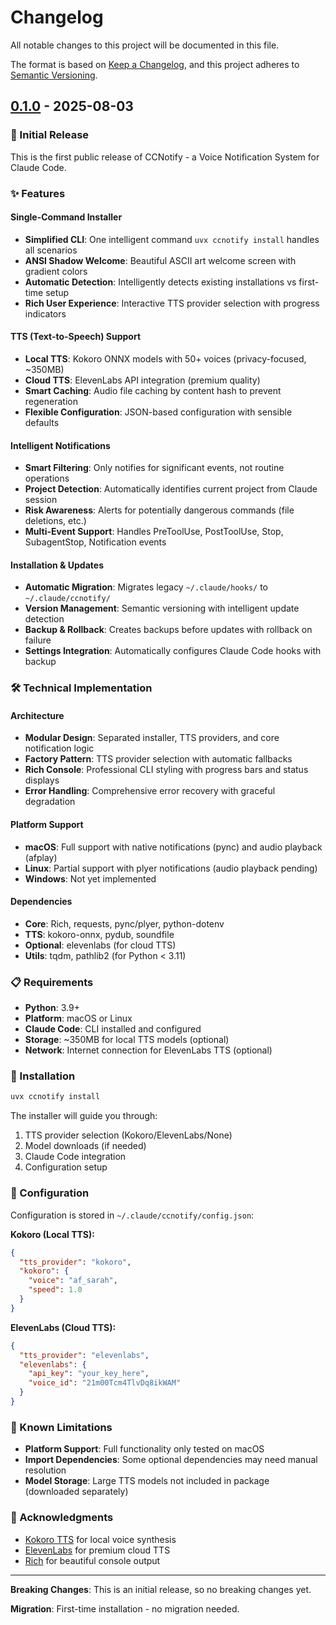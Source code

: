 # Changelog

All notable changes to this project will be documented in this file.

The format is based on [Keep a Changelog](https://keepachangelog.com/en/1.0.0/),
and this project adheres to [Semantic Versioning](https://semver.org/spec/v2.0.0.html).

## [0.1.0] - 2025-08-03

### 🎉 Initial Release

This is the first public release of CCNotify - a Voice Notification System for Claude Code.

### ✨ Features

#### Single-Command Installer
- **Simplified CLI**: One intelligent command `uvx ccnotify install` handles all scenarios
- **ANSI Shadow Welcome**: Beautiful ASCII art welcome screen with gradient colors
- **Automatic Detection**: Intelligently detects existing installations vs first-time setup
- **Rich User Experience**: Interactive TTS provider selection with progress indicators

#### TTS (Text-to-Speech) Support
- **Local TTS**: Kokoro ONNX models with 50+ voices (privacy-focused, ~350MB)
- **Cloud TTS**: ElevenLabs API integration (premium quality)
- **Smart Caching**: Audio file caching by content hash to prevent regeneration
- **Flexible Configuration**: JSON-based configuration with sensible defaults

#### Intelligent Notifications
- **Smart Filtering**: Only notifies for significant events, not routine operations
- **Project Detection**: Automatically identifies current project from Claude session
- **Risk Awareness**: Alerts for potentially dangerous commands (file deletions, etc.)
- **Multi-Event Support**: Handles PreToolUse, PostToolUse, Stop, SubagentStop, Notification events

#### Installation & Updates
- **Automatic Migration**: Migrates legacy `~/.claude/hooks/` to `~/.claude/ccnotify/`
- **Version Management**: Semantic versioning with intelligent update detection
- **Backup & Rollback**: Creates backups before updates with rollback on failure
- **Settings Integration**: Automatically configures Claude Code hooks with backup

### 🛠️ Technical Implementation

#### Architecture
- **Modular Design**: Separated installer, TTS providers, and core notification logic
- **Factory Pattern**: TTS provider selection with automatic fallbacks
- **Rich Console**: Professional CLI styling with progress bars and status displays
- **Error Handling**: Comprehensive error recovery with graceful degradation

#### Platform Support
- **macOS**: Full support with native notifications (pync) and audio playback (afplay)
- **Linux**: Partial support with plyer notifications (audio playback pending)
- **Windows**: Not yet implemented

#### Dependencies
- **Core**: Rich, requests, pync/plyer, python-dotenv
- **TTS**: kokoro-onnx, pydub, soundfile
- **Optional**: elevenlabs (for cloud TTS)
- **Utils**: tqdm, pathlib2 (for Python < 3.11)

### 📋 Requirements

- **Python**: 3.9+ 
- **Platform**: macOS or Linux
- **Claude Code**: CLI installed and configured
- **Storage**: ~350MB for local TTS models (optional)
- **Network**: Internet connection for ElevenLabs TTS (optional)

### 🚀 Installation

```bash
uvx ccnotify install
```

The installer will guide you through:
1. TTS provider selection (Kokoro/ElevenLabs/None)
2. Model downloads (if needed)
3. Claude Code integration
4. Configuration setup

### 🔧 Configuration

Configuration is stored in `~/.claude/ccnotify/config.json`:

**Kokoro (Local TTS):**
```json
{
  "tts_provider": "kokoro",
  "kokoro": {
    "voice": "af_sarah",
    "speed": 1.0
  }
}
```

**ElevenLabs (Cloud TTS):**
```json
{
  "tts_provider": "elevenlabs", 
  "elevenlabs": {
    "api_key": "your_key_here",
    "voice_id": "21m00Tcm4TlvDq8ikWAM"
  }
}
```

### 📝 Known Limitations

- **Platform Support**: Full functionality only tested on macOS
- **Import Dependencies**: Some optional dependencies may need manual resolution
- **Model Storage**: Large TTS models not included in package (downloaded separately)

### 🙏 Acknowledgments

- [Kokoro TTS](https://github.com/thewh1teagle/kokoro-onnx) for local voice synthesis
- [ElevenLabs](https://elevenlabs.io) for premium cloud TTS
- [Rich](https://github.com/Textualize/rich) for beautiful console output

---

**Breaking Changes**: This is an initial release, so no breaking changes yet.

**Migration**: First-time installation - no migration needed.

[0.1.0]: https://github.com/Helmi/ccnotify/releases/tag/v0.1.0